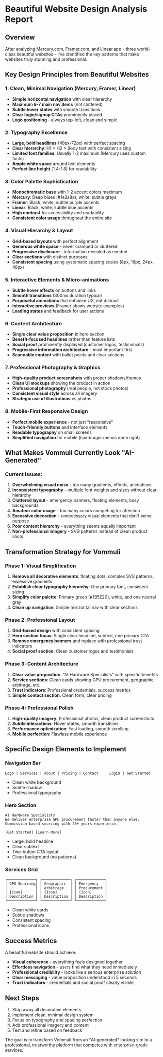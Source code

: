 # Beautiful Website Design Analysis Report

## Overview
After analyzing Mercury.com, Framer.com, and Linear.app - three world-class beautiful websites - I've identified the key patterns that make websites truly stunning and professional.

## Key Design Principles from Beautiful Websites

### 1. **Clean, Minimal Navigation** (Mercury, Framer, Linear)
- **Simple horizontal navigation** with clear hierarchy
- **Maximum 6-7 main nav items** (not cluttered)
- **Subtle hover states** with smooth transitions
- **Clear login/signup CTAs** prominently placed
- **Logo positioning** - always top-left, clean and simple

### 2. **Typography Excellence**
- **Large, bold headlines** (48px-72px) with perfect spacing
- **Clear hierarchy**: H1 > H2 > Body text with consistent sizing
- **Limited font families**: Usually 1-2 maximum (Mercury uses custom fonts)
- **Ample white space** around text elements
- **Perfect line height** (1.4-1.6) for readability

### 3. **Color Palette Sophistication**
- **Monochromatic base** with 1-2 accent colors maximum
- **Mercury**: Deep blues (#1e3a8a), white, subtle grays
- **Framer**: Black, white, subtle purple accents
- **Linear**: Black, white, subtle blue accents
- **High contrast** for accessibility and readability
- **Consistent color usage** throughout the entire site

### 4. **Visual Hierarchy & Layout**
- **Grid-based layouts** with perfect alignment
- **Generous white space** - never cramped or cluttered
- **Progressive disclosure** - information revealed as needed
- **Clear sections** with distinct purposes
- **Consistent spacing** using systematic spacing scales (8px, 16px, 24px, 48px)

### 5. **Interactive Elements & Micro-animations**
- **Subtle hover effects** on buttons and links
- **Smooth transitions** (300ms duration typical)
- **Purposeful animations** that enhance UX, not distract
- **Interactive previews** (Framer shows website examples)
- **Loading states** and feedback for user actions

### 6. **Content Architecture**
- **Single clear value proposition** in hero section
- **Benefit-focused headlines** rather than feature lists
- **Social proof** prominently displayed (customer logos, testimonials)
- **Progressive information architecture** - most important first
- **Scannable content** with bullet points and clear sections

### 7. **Professional Photography & Graphics**
- **High-quality product screenshots** with proper shadows/frames
- **Clean UI mockups** showing the product in action
- **Professional photography** (real people, not stock photos)
- **Consistent visual style** across all imagery
- **Strategic use of illustrations** vs photos

### 8. **Mobile-First Responsive Design**
- **Perfect mobile experience** - not just "responsive"
- **Touch-friendly buttons** and interface elements
- **Readable typography** on small screens
- **Simplified navigation** for mobile (hamburger menus done right)

## What Makes Vommuli Currently Look "AI-Generated"

### Current Issues:
1. **Overwhelming visual noise** - too many gradients, effects, animations
2. **Inconsistent typography** - multiple font weights and sizes without clear hierarchy
3. **Cluttered layout** - emergency banners, floating elements, busy backgrounds
4. **Amateur color usage** - too many colors competing for attention
5. **Excessive decoration** - unnecessary visual elements that don't serve purpose
6. **Poor content hierarchy** - everything seems equally important
7. **Non-professional imagery** - SVG patterns instead of clean product shots

## Transformation Strategy for Vommuli

### Phase 1: Visual Simplification
1. **Remove all decorative elements**: floating dots, complex SVG patterns, excessive gradients
2. **Establish clear typography hierarchy**: One primary font, consistent sizing
3. **Simplify color palette**: Primary green (#1B5E20), white, and one neutral gray
4. **Clean up navigation**: Simple horizontal nav with clear sections

### Phase 2: Professional Layout
1. **Grid-based design** with consistent spacing
2. **Hero section focus**: Single clear headline, subtext, one primary CTA
3. **Remove emergency banners** and replace with professional trust indicators
4. **Social proof section**: Clean customer logos and testimonials

### Phase 3: Content Architecture
1. **Clear value proposition**: "AI Hardware Specialists" with specific benefits
2. **Service sections**: Clean cards showing GPU procurement, geographic arbitrage, etc.
3. **Trust indicators**: Professional credentials, success metrics
4. **Simple contact section**: Clean form, clear pricing

### Phase 4: Professional Polish
1. **High-quality imagery**: Professional photos, clean product screenshots
2. **Subtle interactions**: Hover states, smooth transitions
3. **Performance optimization**: Fast loading, smooth scrolling
4. **Mobile perfection**: Flawless mobile experience

## Specific Design Elements to Implement

### Navigation Bar
```
Logo | Services | About | Pricing | Contact     Login | Get Started
```
- Clean white background
- Subtle shadow
- Professional typography

### Hero Section
```
AI Hardware Specialists
We deliver enterprise GPU procurement faster than anyone else.
Commission-based sourcing with 25+ years experience.

[Get Started] [Learn More]
```
- Large, bold headline
- Clear subtext
- Two-button CTA layout
- Clean background (no patterns)

### Services Grid
```
┌─────────────┐ ┌─────────────┐ ┌─────────────┐
│ GPU Sourcing│ │ Geographic  │ │ Emergency   │
│             │ │ Arbitrage   │ │ Procurement │
│ [Icon]      │ │ [Icon]      │ │ [Icon]      │
│ Description │ │ Description │ │ Description │
└─────────────┘ └─────────────┘ └─────────────┘
```
- Clean white cards
- Subtle shadows
- Consistent spacing
- Professional icons

## Success Metrics
A beautiful website should achieve:
- **Visual coherence** - everything feels designed together
- **Effortless navigation** - users find what they need immediately
- **Professional credibility** - looks like a serious enterprise solution
- **Clear messaging** - value proposition understood in 5 seconds
- **Trust indicators** - credentials and social proof clearly visible

## Next Steps
1. Strip away all decorative elements
2. Implement clean, minimal design system
3. Focus on typography and spacing perfection
4. Add professional imagery and content
5. Test and refine based on feedback

The goal is to transform Vommuli from an "AI-generated" looking site to a professional, trustworthy platform that competes with enterprise-grade services.